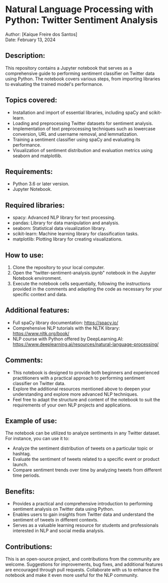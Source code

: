 # Natural Language Processing with Python: Twitter Sentiment Analysis

Author: [Kaíque Freire dos Santos]<br>
Date: February 13, 2024

## Description:

This repository contains a Jupyter notebook that serves as a comprehensive guide to performing sentiment classifier on Twitter data using Python. The notebook covers various steps, from importing libraries to evaluating the trained model's performance.

## Topics covered:

* Installation and import of essential libraries, including spaCy and scikit-learn.
* Loading and preprocessing Twitter datasets for sentiment analysis.
* Implementation of text preprocessing techniques such as lowercase conversion, URL and username removal, and lemmatization.
* Training a sentiment classifier using spaCy and evaluating its performance.
* Visualization of sentiment distribution and evaluation metrics using seaborn and matplotlib.

## Requirements:

* Python 3.6 or later version.
* Jupyter Notebook.

## Required libraries:

* spacy: Advanced NLP library for text processing.
* pandas: Library for data manipulation and analysis.
* seaborn: Statistical data visualization library.
* scikit-learn: Machine learning library for classification tasks.
* matplotlib: Plotting library for creating visualizations.

## How to use:

1. Clone the repository to your local computer.
2. Open the "twitter-sentiment-analysis.ipynb" notebook in the Jupyter Notebook environment.
3. Execute the notebook cells sequentially, following the instructions provided in the comments and adapting the code as necessary for your specific context and data.

## Additional features:

* Full spaCy library documentation: https://spacy.io/
* Comprehensive NLP tutorials with the NLTK library: https://www.nltk.org/book/
* NLP course with Python offered by DeepLearning.AI: https://www.deeplearning.ai/resources/natural-language-processing/

## Comments:

* This notebook is designed to provide both beginners and experienced practitioners with a practical approach to performing sentiment classifier on Twitter data.
* Explore the additional resources mentioned above to deepen your understanding and explore more advanced NLP techniques.
* Feel free to adapt the structure and content of the notebook to suit the requirements of your own NLP projects and applications.

## Example of use:

The notebook can be utilized to analyze sentiments in any Twitter dataset. For instance, you can use it to:

* Analyze the sentiment distribution of tweets on a particular topic or hashtag.
* Evaluate the sentiment of tweets related to a specific event or product launch.
* Compare sentiment trends over time by analyzing tweets from different time periods.

## Benefits:

* Provides a practical and comprehensive introduction to performing sentiment analysis on Twitter data using Python.
* Enables users to gain insights from Twitter data and understand the sentiment of tweets in different contexts.
* Serves as a valuable learning resource for students and professionals interested in NLP and social media analysis.

## Contributions:
This is an open-source project, and contributions from the community are welcome. Suggestions for improvements, bug fixes, and additional features are encouraged through pull requests. Collaborate with us to enhance the notebook and make it even more useful for the NLP community.
